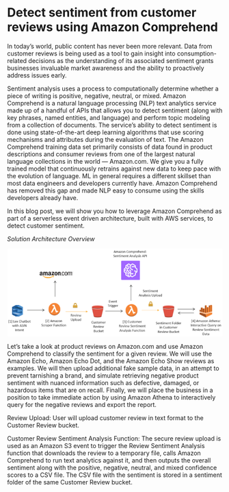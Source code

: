 # Detect sentiment from customer reviews using Amazon Comprehend

<p> In today’s world, public content has never been more relevant. Data from customer reviews is being used as a tool to gain insight into consumption-related decisions as the understanding of its associated sentiment grants businesses invaluable market awareness and the ability to proactively address issues early.

Sentiment analysis uses a process to computationally determine whether a piece of writing is positive, negative, neutral, or mixed. Amazon Comprehend is a natural language processing (NLP) text analytics service made up of a handful of APIs that allows you to detect sentiment (along with key phrases, named entities, and language) and perform topic modeling from a collection of documents. The service’s ability to detect sentiment is done using state-of-the-art deep learning algorithms that use scoring mechanisms and attributes during the evaluation of text. The Amazon Comprehend training data set primarily consists of data found in product descriptions and consumer reviews from one of the largest natural language collections in the world — Amazon.com. We give you a fully trained model that continuously retrains against new data to keep pace with the evolution of language. ML in general requires a different skillset than most data engineers and developers currently have. Amazon Comprehend has removed this gap and made NLP easy to consume using the skills developers already have.

In this blog post, we will show you how to leverage Amazon Comprehend as part of a serverless event driven architecture, built with AWS services, to detect customer sentiment. </p>

<p><em> Solution Architecture Overview </em></p>
<img src="BlogFoto/ComprehendReviewSentimentArchitecture.png" alt="Architecture" title="Amazon Comprehend Review Sentiment Architecture" align="center" />

Let’s take a look at product reviews on Amazon.com and use Amazon Comprehend to classify the sentiment for a given review. We will use the Amazon Echo, Amazon Echo Dot, and the Amazon Echo Show reviews as examples. We will then upload additional fake sample data, in an attempt to prevent tarnishing a brand, and simulate retrieving negative product sentiment with nuanced information such as defective, damaged, or hazardous items that are on recall. Finally, we will place the business in a position to take immediate action by using Amazon Athena to interactively query for the negative reviews and export the report.

Review Upload: User will upload customer review in text format to the Customer Review bucket. 

Customer Review Sentiment Analysis Function: The secure review upload is used as an Amazon S3 event to trigger the Review Sentiment Analysis function that downloads the review to a temporary file, calls Amazon Comprehend to run text analytics against it, and then outputs the overall sentiment along with the positive, negative, neutral, and mixed confidence scores to a CSV file. The CSV file with the sentiment is stored in a sentiment folder of the same Customer Review bucket.
